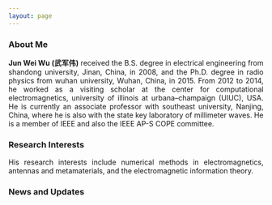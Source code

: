 ```yaml
---
layout: page
---
```

<style>body {text-align: justify}</style>

### About Me

**Jun Wei Wu (武军伟)** received the B.S. degree in electrical engineering from shandong university, Jinan, China, in 2008, and the Ph.D. degree in radio physics from wuhan university,
Wuhan, China, in 2015. From 2012 to 2014, he worked as a visiting scholar at the center for computational electromagnetics,
university of illinois at urbana–champaign (UIUC), USA. He is currently an associate professor with southeast university, Nanjing, China,
where he is also with the state key laboratory of millimeter waves. He is a member of IEEE and also the IEEE AP-S COPE committee. 


### Research Interests

His research interests include numerical methods in electromagnetics, antennas and metamaterials, and the electromagnetic information theory.

### News and Updates


